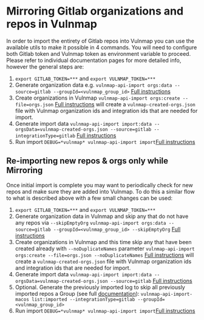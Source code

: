 # Mirroring Gitlab organizations and repos in Vulnmap
In order to import the entirety of Gitlab repos into Vulnmap you can use the available utils to make it possible in 4 commands.
You will need to configure both Gitlab token and Vulnmap token as environment variable to proceed.
Please refer to individual documentation pages for more detailed info, however the general steps are:

1. `export GITLAB_TOKEN=***` and `export VULNMAP_TOKEN=***`
2. Generate organization data e.g. `vulnmap-api-import orgs:data --source=gitlab --groupId=<vulnmap_group_id>` [Full instructions](./orgs.md)
3. Create organizations in Vulnmap `vulnmap-api-import orgs:create --file=orgs.json` [Full instructions](./orgs.md) will create a `vulnmap-created-orgs.json` file with Vulnmap organization ids and integration ids that are needed for import.
4. Generate import data `vulnmap-api-import import:data --orgsData=vulnmap-created-orgs.json --source=gitlab --integrationType=gitlab` [Full instructions](./import-data.md)
5. Run import `DEBUG=*vulnmap* vulnmap-api-import import`[Full instructions](./import.md)

## Re-importing new repos & orgs only while Mirroring
Once initial import is complete you may want to periodically check for new repos and make sure they are added into Vulnmap. To do this a similar flow to what is described above with a few small changes can be used:
1. `export GITLAB_TOKEN=***` and `export VULNMAP_TOKEN=***`
2. Generate organization data in Vulnmap and skip any that do not have any repos via `--skipEmptyOrg` `vulnmap-api-import orgs:data --source=gitlab --groupId=<vulnmap_group_id> --skipEmptyOrg` [Full instructions](./orgs.md)
3. Create organizations in Vulnmap and this time skip any that have been created already with `--noDuplicateNames` parameter `vulnmap-api-import orgs:create --file=orgs.json --noDuplicateNames` [Full instructions](./orgs.md) will create a `vulnmap-created-orgs.json` file with Vulnmap organization ids and integration ids that are needed for import.
4. Generate import data `vulnmap-api-import import:data --orgsData=vulnmap-created-orgs.json --source=gitlab` [Full instructions](./import-data.md)
5. Optional. Generate the previously imported log to skip all previously imported repos a Group (see full [documentation](./import.md#to-skip-all-previously-imported-targets)):
`vulnmap-api-import-macos list:imported --integrationType=gitlab --groupId=<vulnmap_group_id>`
6. Run import `DEBUG=*vulnmap* vulnmap-api-import import`[Full instructions](./import.md)
